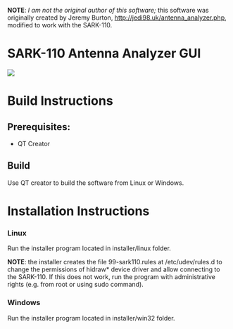 **NOTE**: *I am not the original author of this software;* this software was
originally created by Jeremy Burton, http://jedi98.uk/antenna_analyzer.php, modified to work with the SARK-110. 

SARK-110 Antenna Analyzer GUI
=======================================

![](http://www.sark110.com/_/rsrc/1522782273174/files/qt-antennaanalyzer/QT-AA-Screenshot.png)

Build Instructions
===================

Prerequisites:
--------------

* QT Creator 

Build
------
Use QT creator to build the software from Linux or Windows.


Installation Instructions
=========================
### Linux
Run the installer program located in installer/linux folder.

**NOTE**: the installer creates the file 99-sark110.rules at /etc/udev/rules.d to change the permissions of hidraw* device driver and allow connecting to the SARK-110. If this does not work, run the program with administrative rights (e.g. from root or using sudo command).

### Windows
Run the installer program located in installer/win32 folder.
